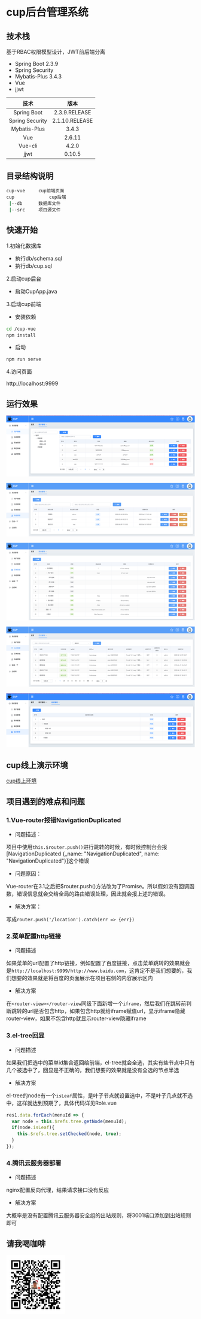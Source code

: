 # cup后台管理系统

## 技术栈

基于RBAC权限模型设计，JWT前后端分离

- Spring Boot 2.3.9
- Spring Security
- Mybatis-Plus 3.4.3
- Vue
- jjwt

|技术|版本|
|:---:|:---:|
|Spring Boot|2.3.9.RELEASE|
|Spring Security|2.1.10.RELEASE|
|Mybatis-Plus|3.4.3|
|Vue|2.6.11|
|Vue-cli|4.2.0|
|jjwt|0.10.5|





## 目录结构说明

```bash
cup-vue 	cup前端页面
cup				cup后端
 |--db   	数据库文件
 |--src  	项目源文件
```





## 快速开始

1.初始化数据库
- 执行db/schema.sql
- 执行db/cup.sql

2.启动cup后台
- 启动CupApp.java

3.启动cup前端
- 安装依赖 
```bash
cd /cup-vue
npm install
```
- 启动 
```bash
npm run serve
```

4.访问页面 

http://localhost:9999



## 运行效果

![用户管理](./images/cup_user.png)

![角色管理](./images/cup_role.png)

![菜单管理](./images/cup_menu.png)

![日志管理](./images/cup_log.png)

![组织机构管理](./images/cup_org.png)



## cup线上演示环境
[cup线上环境](http://cup.lvcoding.com/)





## 项目遇到的难点和问题

### 1.Vue-router报错NavigationDuplicated
- 问题描述：

项目中使用`this.$router.push()`进行跳转的时候，有时候控制台会报 [NavigationDuplicated {_name: "NavigationDuplicated", name: "NavigationDuplicated"}]这个错误

- 问题原因：

Vue-router在3.1之后把$router.push()方法改为了Promise。所以假如没有回调函数，错误信息就会交给全局的路由错误处理，因此就会报上述的错误。

- 解决方案：

写成`router.push('/location').catch(err => {err})`



### 2.菜单配置http链接

- 问题描述

如果菜单的url配置了http链接，例如配置了百度链接，点击菜单跳转的效果就会是`http://localhost:9999/http://www.baidu.com`，这肯定不是我们想要的，我们想要的效果就是将百度的页面展示在项目右侧的内容展示区内

- 解决方案

在`<router-view></router-view`同级下面新增一个`iframe`，然后我们在跳转前判断跳转的url是否包含http，如果包含http就给iframe赋值url，显示iframe隐藏router-view，如果不包含http就显示router-view隐藏iframe



### 3.el-tree回显

- 问题描述

如果我们把选中的菜单id集合返回给前端，el-tree就会全选，其实有些节点中只有几个被选中了，回显是不正确的，我们想要的效果就是没有全选的节点半选

- 解决方案

el-tree的node有一个`isLeaf`属性，是叶子节点就设置选中，不是叶子几点就不选中，这样就达到预期了，具体代码详见Role.vue

```js
res1.data.forEach(menuId => {
  var node = this.$refs.tree.getNode(menuId);
  if(node.isLeaf){
    this.$refs.tree.setChecked(node, true);
  }
});
```

### 4.腾讯云服务器部署

- 问题描述

nginx配置反向代理，结果请求接口没有反应

- 解决方案

大概率是没有配置腾讯云服务器安全组的出站规则，将3001端口添加到出站规则即可



## 请我喝咖啡

![](./images/dashang.jpg)

